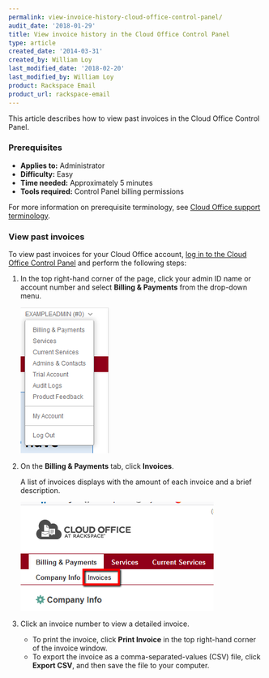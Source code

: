 ```yaml
---
permalink: view-invoice-history-cloud-office-control-panel/
audit_date: '2018-01-29'
title: View invoice history in the Cloud Office Control Panel
type: article
created_date: '2014-03-31'
created_by: William Loy
last_modified_date: '2018-02-20'
last_modified_by: William Loy
product: Rackspace Email
product_url: rackspace-email
---
```


This article describes how to view past invoices in the Cloud Office Control Panel.

### Prerequisites

- **Applies to:** Administrator
- **Difficulty:** Easy
- **Time needed:** Approximately 5 minutes
- **Tools required:**  Control Panel billing permissions

For more information on prerequisite terminology, see [Cloud Office support terminology](/support/how-to/cloud-office-support-terminology).

### View past invoices

To view past invoices for your Cloud Office account, [log in to the
Cloud Office Control Panel](https://cp.rackspace.com/) and perform the following
steps:

1. In the top right-hand corner of the page, click your admin ID name or account number and select **Billing & Payments** from the drop-down menu.

    ![](admindropmenu.png)

2. On the **Billing & Payments** tab, click **Invoices**.

   A list of invoices displays with the amount of each invoice and a brief description.

   ![](invoices.png)

3. Click an invoice number to view a detailed invoice.

   - To print the invoice, click **Print Invoice** in the top right-hand corner of the invoice window.
   - To export the invoice as a comma-separated-values (CSV) file, click **Export CSV**, and then save the file to your computer.
